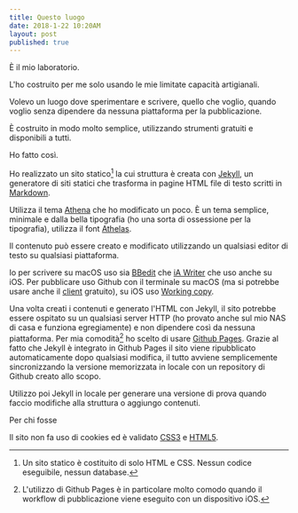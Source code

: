 ```yaml
---
title: Questo luogo
date: 2018-1-22 10:20AM
layout: post
published: true
---
```



È il mio laboratorio.

L'ho costruito per me solo usando le mie limitate capacità artigianali.

Volevo un luogo dove sperimentare e scrivere, quello che voglio, quando voglio senza dipendere da nessuna piattaforma per la pubblicazione.

È costruito in modo molto semplice, utilizzando strumenti gratuiti e disponibili a tutti.

Ho fatto così.

Ho realizzato un sito statico[^1] la cui struttura è creata con [Jekyll](https://jekyllrb.com), un generatore di siti statici che trasforma in pagine HTML file di testo scritti in [Markdown](https://daringfireball.net/projects/markdown/).

Utilizza il tema [Athena](https://github.com/broccolini/athena) che ho modificato un poco. È un tema semplice, minimale e dalla bella tipografia (ho una sorta di ossessione per la tipografia), utilizza il font [Athelas](https://www.fonts.com/font/typetogether/athelas).

Il contenuto può essere creato e modificato utilizzando un qualsiasi editor di testo su qualsiasi piattaforma.

Io per scrivere su macOS uso sia [BBedit](http://www.barebones.com/products/bbedit/) che [iA Writer](https://ia.net/writer/) che uso anche su iOS. Per pubblicare uso Github con il terminale su macOS (ma si potrebbe usare anche il [client](https://desktop.github.com) gratuito), su iOS uso [Working copy](https://workingcopyapp.com).

Una volta creati i contenuti e generato l'HTML con Jekyll, il sito potrebbe essere ospitato su un qualsiasi server HTTP (ho provato anche sul mio NAS di casa e funziona egregiamente) e non dipendere così da nessuna piattaforma. Per mia comodità[^2] ho scelto di usare [Github Pages](https://pages.github.com). Grazie al fatto che Jekyll è integrato in Github Pages il sito viene ripubblicato automaticamente dopo qualsiasi modifica, il tutto avviene semplicemente sincronizzando la versione memorizzata in locale con un repository di Github creato allo scopo.

Utilizzo poi Jekyll in locale per generare una versione di prova quando faccio modifiche alla struttura o aggiungo contenuti.

Per chi fosse 

Il sito non fa uso di cookies ed è validato [CSS3](http://jigsaw.w3.org/css-validator/validator?uri=www.marginalia.cc&profile=css3svg&usermedium=all&warning=1&vextwarning=) e [HTML5](https://validator.w3.org/nu/?doc=http%3A%2F%2Fwww.marginalia.cc%2F).





[^1]: Un sito statico è costituito di solo HTML e CSS. Nessun codice eseguibile, nessun database.

[^2]: L'utilizzo di Github Pages è in particolare molto comodo quando il workflow di pubblicazione viene eseguito con un dispositivo iOS.